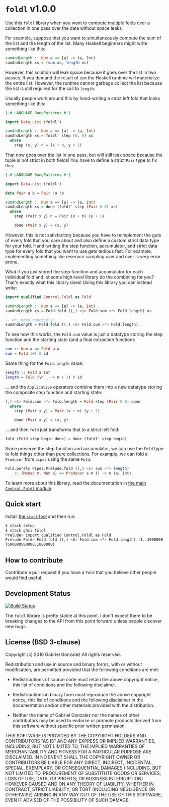 # `foldl` v1.0.0

Use this `foldl` library when you want to compute multiple folds over a
collection in one pass over the data without space leaks.

For example, suppose that you want to simultaneously compute the sum of the list
and the length of the list.  Many Haskell beginners might write something like
this:

```haskell
sumAndLength :: Num a => [a] -> (a, Int)
sumAndLength xs = (sum xs, length xs)

```

However, this solution will leak space because it goes over the list in two
passes.  If you demand the result of `sum` the Haskell runtime will materialize
the entire list.  However, the runtime cannot garbage collect the list because
the list is still required for the call to `length`.

Usually people work around this by hand-writing a strict left fold that looks
something like this:

```haskell
{-# LANGUAGE BangPatterns #-}

import Data.List (foldl')

sumAndLength :: Num a => [a] -> (a, Int)
sumAndLength xs = foldl' step (0, 0) xs
  where
    step (x, y) n = (x + n, y + 1)
```

That now goes over the list in one pass, but will still leak space because the
tuple is not strict in both fields!  You have to define a strict `Pair` type to
fix this:

```haskell
{-# LANGUAGE BangPatterns #-}

import Data.List (foldl')

data Pair a b = Pair !a !b

sumAndLength :: Num a => [a] -> (a, Int)
sumAndLength xs = done (foldl' step (Pair 0 0) xs)
  where
    step (Pair x y) n = Pair (x + n) (y + 1)

    done (Pair x y) = (x, y)
```


However, this is not satisfactory because you have to reimplement the guts of
every fold that you care about and also define a custom strict data type for
your fold.  Hand-writing the step function, accumulator, and strict data type
for every fold that you want to use gets tedious fast.  For example,
implementing something like reservoir sampling over and over is very error
prone.

What if you just stored the step function and accumulator for each individual
fold and let some high-level library do the combining for you?  That's exactly
what this library does!  Using this library you can instead write:

```haskell
import qualified Control.Foldl as Fold

sumAndLength :: Num a => [a] -> (a, Int)
sumAndLength xs = Fold.fold ((,) <$> Fold.sum <*> Fold.length) xs

-- or, more concisely:
sumAndLength = Fold.fold ((,) <$> Fold.sum <*> Fold.length)
```

To see how this works, the `Fold.sum` value is just a datatype storing the step
function and the starting state (and a final extraction function):

```haskell
sum :: Num a => Fold a a
sum = Fold (+) 0 id
```

Same thing for the `Fold.length` value:

```haskell
length :: Fold a Int
length = Fold (\n _ -> n + 1) 0 id
```

... and the `Applicative` operators combine them into a new datatype storing
the composite step function and starting state:

```haskell
(,) <$> Fold.sum <*> Fold.length = Fold step (Pair 0 0) done
  where
    step (Pair x y) = Pair (x + n) (y + 1)

    done (Pair x y) = (x, y)
```

... and then `fold` just transforms that to a strict left fold:

```haskell
fold (Fold step begin done) = done (foldl' step begin)
```

Since preserve the step function and accumulator, we can use the `Fold` type to
fold things other than pure collections.  For example, we can fold a `Producer`
from `pipes` using the same `Fold`:

```haskell
Fold.purely Pipes.Prelude.fold ((,) <$> sum <*> length)
    :: (Monad m, Num a) => Producer a m () -> m (a, Int)
```

To learn more about this library, read the documentation in
[the main `Control.Foldl` module](http://hackage.haskell.org/package/foldl/docs/Control-Foldl.html).

## Quick start

Install [the `stack` tool](http://haskellstack.org/) and then run:

```bash
$ stack setup
$ stack ghci foldl
Prelude> import qualified Control.Foldl as Fold
Prelude Fold> Fold.fold ((,) <$> Fold.sum <*> Fold.length) [1..1000000]
(500000500000,1000000)
```

## How to contribute

Contribute a pull request if you have a `Fold` that you believe other people
would find useful.

## Development Status

[![Build Status](https://travis-ci.org/Gabriel439/Haskell-Foldl-Library.png)](https://travis-ci.org/Gabriel439/Haskell-Foldl-Library)

The `foldl` library is pretty stable at this point.  I don't expect there to be
breaking changes to the API from this point forward unless people discover new
bugs.

## License (BSD 3-clause)

Copyright (c) 2016 Gabriel Gonzalez
All rights reserved.

Redistribution and use in source and binary forms, with or without modification,
are permitted provided that the following conditions are met:

* Redistributions of source code must retain the above copyright notice, this
  list of conditions and the following disclaimer.

* Redistributions in binary form must reproduce the above copyright notice, this
  list of conditions and the following disclaimer in the documentation and/or
  other materials provided with the distribution.

* Neither the name of Gabriel Gonzalez nor the names of other contributors may
  be used to endorse or promote products derived from this software without
  specific prior written permission.

THIS SOFTWARE IS PROVIDED BY THE COPYRIGHT HOLDERS AND CONTRIBUTORS "AS IS" AND
ANY EXPRESS OR IMPLIED WARRANTIES, INCLUDING, BUT NOT LIMITED TO, THE IMPLIED
WARRANTIES OF MERCHANTABILITY AND FITNESS FOR A PARTICULAR PURPOSE ARE
DISCLAIMED. IN NO EVENT SHALL THE COPYRIGHT OWNER OR CONTRIBUTORS BE LIABLE FOR
ANY DIRECT, INDIRECT, INCIDENTAL, SPECIAL, EXEMPLARY, OR CONSEQUENTIAL DAMAGES
(INCLUDING, BUT NOT LIMITED TO, PROCUREMENT OF SUBSTITUTE GOODS OR SERVICES;
LOSS OF USE, DATA, OR PROFITS; OR BUSINESS INTERRUPTION) HOWEVER CAUSED AND ON
ANY THEORY OF LIABILITY, WHETHER IN CONTRACT, STRICT LIABILITY, OR TORT
(INCLUDING NEGLIGENCE OR OTHERWISE) ARISING IN ANY WAY OUT OF THE USE OF THIS
SOFTWARE, EVEN IF ADVISED OF THE POSSIBILITY OF SUCH DAMAGE.
